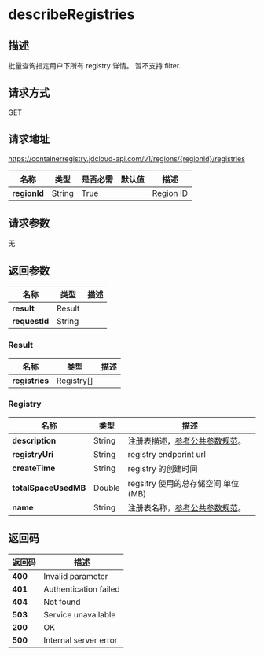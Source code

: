 # describeRegistries


## 描述
批量查询指定用户下所有 registry 详情。
暂不支持 filter.


## 请求方式
GET

## 请求地址
https://containerregistry.jdcloud-api.com/v1/regions/{regionId}/registries

|名称|类型|是否必需|默认值|描述|
|---|---|---|---|---|
|**regionId**|String|True| |Region ID|

## 请求参数
无


## 返回参数
|名称|类型|描述|
|---|---|---|
|**result**|Result| |
|**requestId**|String| |

### Result
|名称|类型|描述|
|---|---|---|
|**registries**|Registry[]| |
### Registry
|名称|类型|描述|
|---|---|---|
|**description**|String|注册表描述，<a href="https://www.jdcloud.com/help/detail/3870/isCatalog/1">参考公共参数规范</a>。|
|**registryUri**|String|registry endporint url|
|**createTime**|String|registry 的创建时间|
|**totalSpaceUsedMB**|Double|regsitry 使用的总存储空间 单位 (MB)|
|**name**|String|注册表名称，<a href="https://www.jdcloud.com/help/detail/3870/isCatalog/1">参考公共参数规范</a>。|

## 返回码
|返回码|描述|
|---|---|
|**400**|Invalid parameter|
|**401**|Authentication failed|
|**404**|Not found|
|**503**|Service unavailable|
|**200**|OK|
|**500**|Internal server error|
